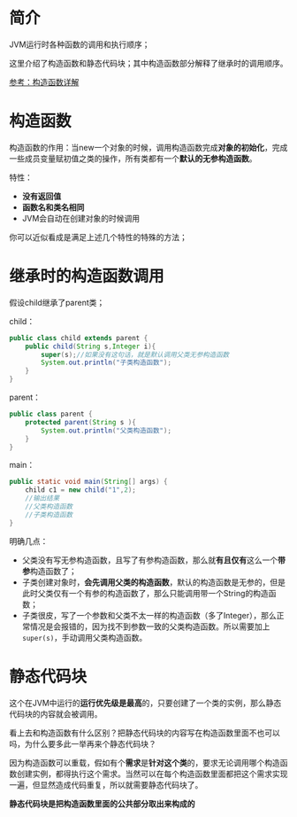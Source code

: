 # 简介

JVM运行时各种函数的调用和执行顺序；

这里介绍了构造函数和静态代码块；其中构造函数部分解释了继承时的调用顺序。

[参考：构造函数详解](https://blog.csdn.net/qq_33642117/article/details/51909346)

# 构造函数

构造函数的作用：当new一个对象的时候，调用构造函数完成**对象的初始化**，完成一些成员变量赋初值之类的操作，所有类都有一个**默认的无参构造函数**。

特性：

- **没有返回值**
- **函数名和类名相同**
- JVM会自动在创建对象的时候调用

你可以近似看成是满足上述几个特性的特殊的方法；

# 继承时的构造函数调用

假设child继承了parent类；

child：

```java
public class child extends parent {
    public child(String s,Integer i){
        super(s);//如果没有这句话，就是默认调用父类无参构造函数
        System.out.println("子类构造函数");
    }
}
```

parent：

```java
public class parent {
    protected parent(String s ){
        System.out.println("父类构造函数");
    }
}
```

main：

```java
public static void main(String[] args) {
	child c1 = new child("1",2);
    //输出结果
    //父类构造函数
    //子类构造函数
}
```



明确几点：

- 父类没有写无参构造函数，且写了有参构造函数，那么就**有且仅有**这么一个**带参**构造函数了；
- 子类创建对象时，**会先调用父类的构造函数**，默认的构造函数是无参的，但是此时父类仅有一个有参的构造函数了，那么只能调用带一个String的构造函数；
- 子类很皮，写了一个参数和父类不太一样的构造函数（多了Integer），那么正常情况是会报错的，因为找不到参数一致的父类构造函数。所以需要加上`super(s)`，手动调用父类构造函数。

# 静态代码块

这个在JVM中运行的**运行优先级是最高**的，只要创建了一个类的实例，那么静态代码块的内容就会被调用。

看上去和构造函数有什么区别？把静态代码块的内容写在构造函数里面不也可以吗，为什么要多此一举再来个静态代码块？

因为构造函数可以重载，假如有个**需求**是**针对这个类**的，要求无论调用哪个构造函数创建实例，都得执行这个需求。当然可以在每个构造函数里面都把这个需求实现一遍，但显然造成代码重复，所以就需要静态代码块了。

**静态代码块是把构造函数里面的公共部分取出来构成的**